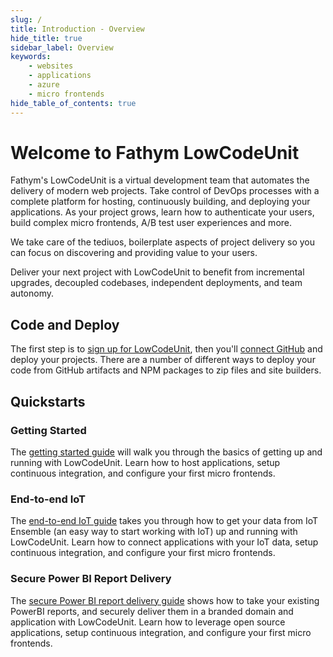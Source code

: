 ```yaml
---
slug: /
title: Introduction - Overview
hide_title: true
sidebar_label: Overview
keywords:
    - websites
    - applications
    - azure
    - micro frontends
hide_table_of_contents: true
---
```


# Welcome to Fathym LowCodeUnit

Fathym's LowCodeUnit is a virtual development team that automates the delivery of modern web projects.  Take control of DevOps processes with a complete platform for hosting, continuously building, and deploying your applications.  As your project grows, learn how to authenticate your users, build complex micro frontends, A/B test user experiences and more.

We take care of the tediuos, boilerplate aspects of project delivery so you can focus on discovering and providing value to your users.  

Deliver your next project with LowCodeUnit to benefit from incremental upgrades, decoupled codebases, independent deployments, and team autonomy.

<!--![LowCodeUnit Diagram](/img/lowcodeunit-diagram.png) -->

## Code and Deploy

The first step is to [sign up for LowCodeUnit](https://www.lowcodeunit.com/dashboard), then you'll [connect GitHub](./getting-started/create-first-project) and deploy your projects.  There are a number of different ways to deploy your code from GitHub artifacts and NPM packages to zip files and site builders.  

## Quickstarts

### Getting Started

The [getting started guide](./getting-started/setup) will walk you through the basics of getting up and running with LowCodeUnit.  Learn how to host applications, setup continuous integration, and configure your first micro frontends.

### End-to-end IoT

The [end-to-end IoT guide](./guides/end-to-end-iot/overview) takes you through how to get your data from IoT Ensemble (an easy way to start working with IoT) up and running with LowCodeUnit.  Learn how to connect applications with your IoT data, setup continuous integration, and configure your first micro frontends.

### Secure Power BI Report Delivery

The [secure Power BI report delivery guide](./guides/secure-power-bi-report-delivery/overview) shows how to take your existing PowerBI reports, and securely deliver them in a branded domain and application with LowCodeUnit.  Learn how to leverage open source applications, setup continuous integration, and configure your first micro frontends.

<!-- ### Micro Frontends

Get the most out of LowCodeUnit and explore our micro frontend features 

### A/B Testing

### User Identity

### Domain Security -->
